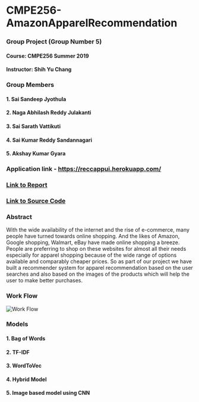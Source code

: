 # CMPE256-AmazonApparelRecommendation
### Group Project (Group Number 5)
#### Course: CMPE256 Summer 2019
#### Instructor: Shih Yu Chang


### Group Members
#### 1. Sai Sandeep Jyothula 
#### 2. Naga Abhilash Reddy Julakanti
#### 3. Sai Sarath Vattikuti
#### 4. Sai Kumar Reddy Sandannagari
#### 5. Akshay Kumar Gyara

### Application link - https://reccappui.herokuapp.com/
### [Link to Report](https://github.com/SandeepJ97/CMPE256-AmazonApparelRecommendation/blob/master/Amazon%20Apparel%20Recommendation%20System.pdf)
### [Link to Source Code](https://github.com/SandeepJ97/CMPE256-AmazonApparelRecommendation/blob/master/Amazon_Apparel_Recommendation.ipynb)

### Abstract
With the wide availability of the internet and the rise of e-commerce, many people have turned towards online shopping. And the likes of Amazon, Google shopping, Walmart, eBay have made online shopping a breeze. People are preferring to shop on these websites for almost all their needs especially for apparel shopping because of the wide range of options available and comparably cheaper prices. So as part of our project we have built a recommender system for apparel recommendation based on the user searches and also based on the images of the products which will help the user to make better purchases.

### Work Flow
![Work Flow](https://github.com/SandeepJ97/CMPE256-AmazonApparelRecommendation/blob/master/images/Amazon%20Apparel%20Recommendation%20System.png)


### Models
#### 1. Bag of Words
#### 2. TF-IDF
#### 3. WordToVec
#### 4. Hybrid Model
#### 5. Image based model using CNN

